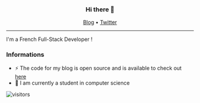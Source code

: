 <h3 align="center">Hi there 👋</h3>
<p align="center">
  <a href="https://vahor.fr">Blog</a> •
  <a href="https://twitter.com/Vahor_">Twitter</a>
</p>

---

I'm a French Full-Stack Developer !

### Informations

- ⚡ The code for my blog is open source and is available to check out [here](https://github.com/Vahor/Vahor.fr)
- 🏢 I am currently a student in computer science

![visitors](https://visitor-badge.laobi.icu/badge?page_id=vahor.vahor)